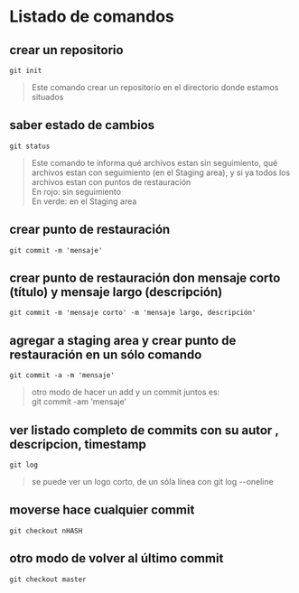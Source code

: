 # Listado de comandos

## crear un repositorio
    git init  
> Este comando crear un repositorio en el directorio donde estamos situados

## saber estado de cambios
    git status  
> Este comando te informa qué archivos estan sin seguimiento, 
> qué archivos estan con seguimiento (en el Staging area), 
> y si ya todos los archivos estan con puntos de restauración  
> En rojo: sin seguimiento  
> En verde: en el Staging area  

## crear punto de restauración
    git commit -m 'mensaje'

## crear punto de restauración don mensaje corto (título) y mensaje largo (descripción)
    git commit -m 'mensaje corto' -m 'mensaje largo, descripción'

## agregar a staging area y crear punto de restauración en un sólo comando
    git commit -a -m 'mensaje'

> otro modo de hacer un add y un commit juntos es:   
    git commit -am 'mensaje'  

## ver listado completo de commits con su autor <email>, descripcion, timestamp
    git log  

> se puede ver un logo corto, de un sóla línea con
    git log --oneline

## moverse hace cualquier commit
    git checkout nHASH  

## otro modo de volver al último commit
    git checkout master  
